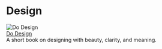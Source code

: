 # Design

![Do Design](https://images-na.ssl-images-amazon.com/images/S/compressed.photo.goodreads.com/books/1462245405i/30078389.jpg)  
[Do Design](https://thedobook.co/products/do-design)  
A short book on designing with beauty, clarity, and meaning.